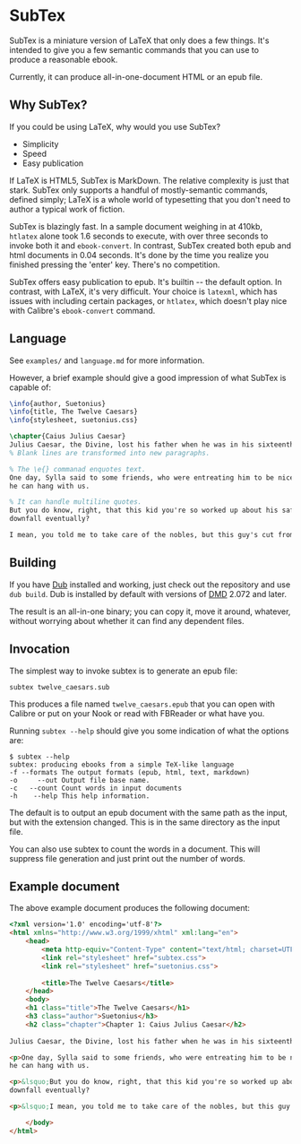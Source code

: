 SubTex
======

SubTex is a miniature version of LaTeX that only does a few things. It's intended to give you a few
semantic commands that you can use to produce a reasonable ebook.

Currently, it can produce all-in-one-document HTML or an epub file.

Why SubTex?
-----------
If you could be using LaTeX, why would you use SubTex?

* Simplicity
* Speed
* Easy publication

If LaTeX is HTML5, SubTex is MarkDown. The relative complexity is just that stark. SubTex only
supports a handful of mostly-semantic commands, defined simply; LaTeX is a whole world of
typesetting that you don't need to author a typical work of fiction.

SubTex is blazingly fast. In a sample document weighing in at 410kb, `htlatex` alone took 1.6
seconds to execute, with over three seconds to invoke both it and `ebook-convert`. In contrast,
SubTex created both epub and html documents in 0.04 seconds. It's done by the time you realize you
finished pressing the 'enter' key. There's no competition.

SubTex offers easy publication to epub. It's builtin -- the default option. In contrast, with LaTeX,
it's very difficult. Your choice is `latexml`, which has issues with including certain packages, or
`htlatex`, which doesn't play nice with Calibre's `ebook-convert` command.

Language
--------
See `examples/` and `language.md` for more information.

However, a brief example should give a good impression of what SubTex is capable of:

```LaTeX
\info{author, Suetonius}
\info{title, The Twelve Caesars}
\info{stylesheet, suetonius.css}

\chapter{Caius Julius Caesar}
Julius Caesar, the Divine, lost his father when he was in his sixteenth year of age.
% Blank lines are transformed into new paragraphs.

% The \e{} commanad enquotes text.
One day, Sylla said to some friends, who were entreating him to be nice to Caesar: \e{Yeah, sure,
he can hang with us.

% It can handle multiline quotes.
But you do know, right, that this kid you're so worked up about his safety, he's gonna be our
downfall eventually?

I mean, you told me to take care of the nobles, but this guy's cut from the same cloth as Marius.}
```


Building
--------
If you have [Dub](https://code.dlang.org/download) installed and working, just check out the
repository and use `dub build`. Dub is installed by default with versions of
[DMD](http://dlang.org/download.html) 2.072 and later.

The result is an all-in-one binary; you can copy it, move it around, whatever, without worrying
about whether it can find any dependent files.


Invocation
----------
The simplest way to invoke subtex is to generate an epub file:

```
subtex twelve_caesars.sub
```

This produces a file named `twelve_caesars.epub` that you can open with Calibre or put on your Nook
or read with FBReader or what have you.

Running `subtex --help` should give you some indication of what the options are:

```
$ subtex --help
subtex: producing ebooks from a simple TeX-like language
-f --formats The output formats (epub, html, text, markdown)
-o     --out Output file base name.
-c   --count Count words in input documents
-h    --help This help information.
```

The default is to output an epub document with the same path as the input, but with the extension
changed. This is in the same directory as the input file.

You can also use subtex to count the words in a document. This will suppress file generation and
just print out the number of words.

Example document
----------------
The above example document produces the following document:

```HTML
<?xml version='1.0' encoding='utf-8'?>
<html xmlns="http://www.w3.org/1999/xhtml" xml:lang="en">
    <head>
        <meta http-equiv="Content-Type" content="text/html; charset=UTF-8"/>
        <link rel="stylesheet" href="subtex.css">
        <link rel="stylesheet" href="suetonius.css">
        
        <title>The Twelve Caesars</title>
    </head>
    <body>
    <h1 class="title">The Twelve Caesars</h1>
    <h3 class="author">Suetonius</h3>
    <h2 class="chapter">Chapter 1: Caius Julius Caesar</h2>
    
Julius Caesar, the Divine, lost his father when he was in his sixteenth year of age.

<p>One day, Sylla said to some friends, who were entreating him to be nice to Caesar: &ldquo;Yeah, sure,
he can hang with us.

<p>&lsquo;But you do know, right, that this kid you're so worked up about his safety, he's gonna be our
downfall eventually?

<p>&lsquo;I mean, you told me to take care of the nobles, but this guy's cut from the same cloth as Marius.&rdquo;

    </body>
</html>
```
